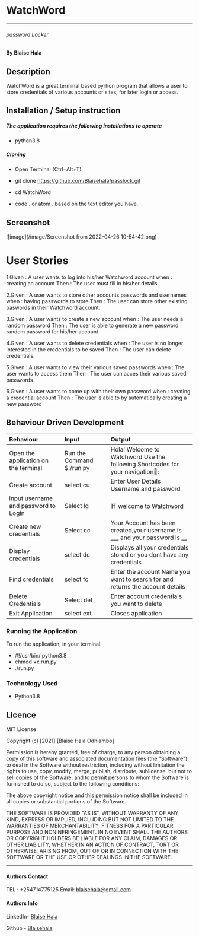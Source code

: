 # WatchWord
<hr>

###### password Locker

#### By Blaise Hala

## Description


WatchWord is a great terminal based pyrhon program that allows a user to store credentials of various accounts or sites, for later login or access.



## Installation / Setup instruction


##### The application requires the following installations to operate

* python3.8


##### Cloning
* Open Terminal {Ctrl+Alt+T}

* git clone https://github.com/Blaisehala/passlock.git

* cd WatchWord

* code . or atom . based on the text editor you have.

## Screenshot

![image](/image/Screenshot from 2022-04-26 10-54-42.png)

# User Stories

1.Given : A user wants to log into his/her Watchword account when : creating an account Then : The user must fill in his/her details.

2.Given : A user wants to store other accounts passwords and usernames when : having passwords to store Then : The user can store other existing paswords in their Watchword account.

3.Given : A user wants to create a new account when : The user needs a random password Then : The user is able to generate a new password random password for his/her account.

4.Given : A user wants to delete credentials when : The user is no longer interested in the credentials  to be saved Then : The user can delete credentials.

5.Given : A user wants to view their various saved passwords when : The user wants to access them Then : The user can acces their various saved passwords

6.Given : A user wants to come up with their own password when : creating a credential account Then : The user is able to by automatically creating a new password

## Behaviour Driven Development


|Behaviour|Input|Output|
|:---|:---|:---|
|Open the application on the terminal|Run the Command $./run.py | Hola! Welcome to Watchword Use the following Shortcodes for your navigation🧭:|
|Create account|select cu|Enter User Details Username and password|
|input username and password to Login| Select lg|⛩ welcome to Watchword|
|Create new credentials |Select cc|Your Account has been created,your username is ___ and your password is __ |
|Display credentials|select dc|Displays all your credentials stored or  you dont have any credentials|
|Find credentials|select fc|Enter the account Name you want to search for and returns the account details |
|Delete Credentials|Select del|Enter account credentials you want to delete|
|Exit Application |select ext|Closes application|

### Running the Application
To run the application, in your terminal:

* #!/usr/bin/  python3.8
* chmod +x run.py
* ./run.py

###  Technology Used
* Python3.8

## Licence
MIT License

Copyright (c) [2021] [Blaise Hala Odhiambo]

Permission is hereby granted, free of charge, to any person obtaining a copy of this software and associated documentation files (the "Software"), to deal in the Software without restriction, including without limitation the rights to use, copy, modify, merge, publish, distribute, sublicense, but not to sell copies of the Software, and to permit persons to whom the Software is furnished to do so, subject to the following conditions:

The above copyright notice and this permission notice shall be included in all copies or substantial portions of the Software.

THE SOFTWARE IS PROVIDED "AS IS", WITHOUT WARRANTY OF ANY KIND, EXPRESS OR IMPLIED, INCLUDING BUT NOT LIMITED TO THE WARRANTIES OF MERCHANTABILITY, FITNESS FOR A PARTICULAR PURPOSE AND NONINFRINGEMENT. IN NO EVENT SHALL THE AUTHORS OR COPYRIGHT HOLDERS BE LIABLE FOR ANY CLAIM, DAMAGES OR OTHER LIABILITY, WHETHER IN AN ACTION OF CONTRACT, TORT OR OTHERWISE, ARISING FROM, OUT OF OR IN CONNECTION WITH THE SOFTWARE OR THE USE OR OTHER DEALINGS IN THE SOFTWARE.

<hr>

#### Authors Contact
TEL : +254714775125
Email: blaisehala@gmail.com


#### Authors Info 

LinkedIn- [Blaise Hala](https://www.linkedin.com/in/blaise-hala-682aa511a/)

Github - [Blaisehala](https://github.com/Blaisehala)
